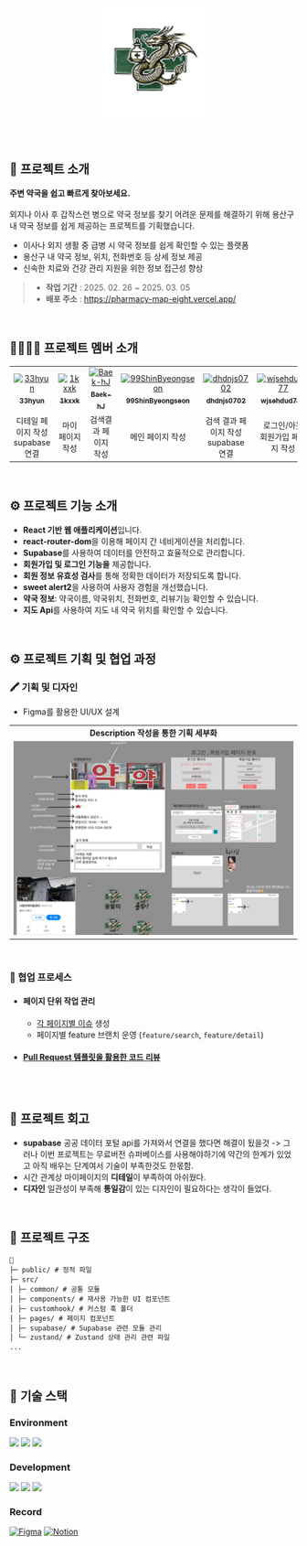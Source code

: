 <div align="center">
  <img width="200" height="200" alt="프로젝트 로고" src="./public/logo.png" />
</div>

<br>
<br>

## 💬 프로젝트 소개

**주변 약국을 쉽고 빠르게 찾아보세요.**
<br><br>
외지나 이사 후 갑작스런 병으로 약국 정보를 찾기 어려운 문제를 해결하기 위해 용산구 내 약국 정보를 쉽게 제공하는 프로젝트를 기획했습니다.

- 이사나 외지 생활 중 급병 시 약국 정보를 쉽게 확인할 수 있는 플랫폼
- 용산구 내 약국 정보, 위치, 전화번호 등 상세 정보 제공
- 신속한 치료와 건강 관리 지원을 위한 정보 접근성 향상

> - **작업 기간** : 2025. 02. 26 ~ 2025. 03. 05
> - **배포 주소** : https://pharmacy-map-eight.vercel.app/
<br />

## 👩‍👩‍👧‍👧 프로젝트 멤버 소개

<table>
  <tbody>
    <tr>
      <td align="center">
        <a href="https://github.com/33hyun">
        <img src="https://github.com/33hyun.png" width="80" alt="33hyun"/>
        <br />
        <sub><b>33hyun</b></sub>
        </a>
        <br />
      </td>
      <td align="center">
        <a href="https://github.com/1kxxk">
        <img src="https://github.com/1kxxk.png" width="80" alt="1kxxk"/>
        <br />
        <sub><b>1kxxk</b></sub>
        </a>
        <br />
      </td>
      <td align="center">
        <a href="https://github.com/Baek-hJ">
        <img src="https://github.com/Baek-hJ.png" width="80" alt="Baek-hJ"/>
        <br />
        <sub><b>Baek-hJ</b></sub>
        </a>
        <br />
      </td>
      <td align="center">
        <a href="https://github.com/99ShinByeongseon">
        <img src="https://github.com/99ShinByeongseon.png" width="80" alt="99ShinByeongseon"/>
        <br />
        <sub><b>99ShinByeongseon</b></sub>
        </a>
        <br />
      </td>
      <td align="center">
        <a href="https://github.com/dhdnjs0702">
        <img src="https://github.com/dhdnjs0702.png" width="80" alt="dhdnjs0702"/>
        <br />
        <sub><b>dhdnjs0702</b></sub>
        </a>
        <br />
      </td>
      <td align="center">
        <a href="https://github.com/wjsehdud777">
        <img src="https://github.com/wjsehdud777.png" width="80" alt="wjsehdud777"/>
        <br />
        <sub><b>wjsehdud777</b></sub>
        </a>
        <br />
      </td>   
    </tr>
    <tr>
      <td width="200px" align="center">
        디테일 페이지 작성
        <br>supabase 연결
      </td>
      <td width="200px" align="center">
        마이 페이지 작성
      </td>
      <td width="200px" align="center">
        검색결과 페이지 작성
      </td>
      <td width="200px" align="center">
      메인 페이지 작성
      </td>
      <td width="200px" align="center">
      검색 결과 페이지 작성
        <br>supabase 연결
      </td>
        <td width="200px" align="center">
      로그인/아웃 
        <br>회원가입 페이지 작성
      </td>
    </tr>
  </tbody>
</table>

<br />

## ⚙ 프로젝트 기능 소개

- **React 기반 웹 애플리케이션**입니다.
- **react-router-dom**을 이용해 페이지 간 네비게이션을 처리합니다.
- **Supabase**를 사용하여 데이터를 안전하고 효율적으로 관리합니다.
- **회원가입 및 로그인 기능을** 제공합니다.
- **회원 정보 유효성 검사**를 통해 정확한 데이터가 저장되도록 합니다.
- **sweet alert2**을 사용하여 사용자 경험을 개선했습니다.
- **약국 정보**: 약국이름, 약국위치, 전화번호, 리뷰기능 확인할 수 있습니다.
- **지도 Api**를 사용하여 지도 내 약국 위치를 확인할 수 있습니다.

<br>

## ⚙ 프로젝트 기획 및 협업 과정

### 🖍 기획 및 디자인

- Figma를 활용한 UI/UX 설계
<table>
  <tbody>
    <tr>
      <td align="center">
        <b>Description 작성을 통한 기획 세부화</b>
      </td>
    </tr>
    <tr>
      </td>
      <td width="900" align="center">
        <img src="./src/assets/figma.JPG" />
      </td>     
    </tr>
  </tbody>
</table>
<br>

### 🔗 협업 프로세스

- #### 페이지 단위 작업 관리
  - [각 페이지별 이슈](https://github.com/dhdnjs0702/Pharmacy_Map/issues) 생성
  - 페이지별 feature 브랜치 운영 (`feature/search`, `feature/detail`)
- #### [Pull Request 템플릿을 활용한 코드 리뷰](https://github.com/dhdnjs0702/Pharmacy_Map/pull/1)

<br><br>

## 📖 프로젝트 회고

- **supabase** 공공 데이터 포털 api를 가져와서 연결을 했다면 해결이 됬을것 -> 그러나 이번 프로젝트는 무료버전 슈퍼베이스를 사용해야하기에 약간의 한계가 있었고 아직 배우는 단계여서 기술이 부족한것도 한몫함.
- 시간 관계상 마이페이지의 **디테일**이 부족하여 아쉬웠다.
- **디자인** 일관성이 부족해 **통일감**이 있는 디자인이 필요하다는 생각이 들었다.


<br />

## 📁 프로젝트 구조

```markdown
📁
├─ public/ # 정적 파일
├─ src/
│ ├─ common/ # 공통 모듈
│ ├─ components/ # 재사용 가능한 UI 컴포넌트
│ ├─ customhook/ # 커스텀 훅 폴더
│ ├─ pages/ # 페이지 컴포넌트
│ ├─ supabase/ # Supabase 관련 모듈 관리
│ └─ zustand/ # Zustand 상태 관리 관련 파일
...
```

<br />

## 🧶 기술 스택

<div align="left">

### Environment

<img src="https://img.shields.io/badge/Visual_Studio_Code-007ACC?style=for-the-badge&logo=https://upload.wikimedia.org/wikipedia/commons/a/a7/Visual_Studio_Code_1.35_icon.svg&logoColor=white" />
<img src="https://img.shields.io/badge/Git-F05032?style=for-the-badge&logo=git&logoColor=white" />
<img src="https://img.shields.io/badge/GitHub-181717?style=for-the-badge&logo=github&logoColor=white" />
<br>

### Development

<img src="https://img.shields.io/badge/React-61DAFB?style=for-the-badge&logo=React&logoColor=black"/>
<img src="https://img.shields.io/badge/JavaScript-F7DF1E?style=for-the-badge&logo=JavaScript&logoColor=white"/>
<img src="https://img.shields.io/badge/supabase-3FCF8E?style=for-the-badge&amp;logo=supabase&amp;logoColor=white">

### Record

<a href="https://www.figma.com/design/SnKoaJ8xQiLnqNhDQUaJEx/%EA%B0%90Chill%EB%A7%9B-%EB%B0%B1%EA%B3%BC?node-id=0-1&t=zT9Fy8RWzbVdfSol-1" target="blank"><img src="https://img.shields.io/badge/Figma-F24E1E?style=for-the-badge&logo=figma&logoColor=white" alt="Figma" /></a>
<a href="https://www.notion.so/teamsparta/7-_chill-b92286d960044bd3923b6107df8497da" target="blank"><img src="https://img.shields.io/badge/Notion-000000?style=for-the-badge&logo=notion&logoColor=white" alt="Notion" /></a>

<br>